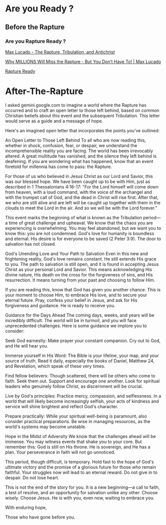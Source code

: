 <h1 id="are-you-ready-">Are you Ready ?</h1>
<h2 id="before-the-rapture">Before the Rapture</h2>
<h3 id="are-you-rapture-ready-">Are you Rapture Ready ?</h3>
<p><a href="https://www.youtube.com/watch?v=0vqVrIYkfrg">Max Lucado - The Rapture, Tribulation, and Antichrist
</a></p>
<p><a href="https://www.youtube.com/watch?v=Ta5c2uC343A">Why MILLIONS Will Miss the Rapture - But You Don’t Have To! | Max Lucado</a></p>
<p><a href="https://www.raptureready.com/">Rapture Ready</a></p>
<h1 id="after-the-rapture">After-The-Rapture</h1>
<p>I asked gemini.google.com to imagine a world where the Rapture has occurred and to craft an open letter to those left behind, based on common Christian beliefs about this event and the subsequent Tribulation. This letter would serve as a guide and a message of hope.</p>
<p>Here&#39;s an imagined open letter that incorporates the points you&#39;ve outlined:</p>
<p>An Open Letter to Those Left Behind
To all who are now reading this, whether in shock, confusion, fear, or despair, we understand the incomprehensible reality you are facing. The world has been irrevocably altered. A great multitude has vanished, and the silence they left behind is deafening. If you are wondering what has happened, know that an event foretold for millennia has come to pass: the Rapture.</p>
<p>For those of us who believed in Jesus Christ as our Lord and Savior, this was our blessed hope. We have been caught up to be with Him, just as described in 1 Thessalonians 4:16-17: &quot;For the Lord himself will come down from heaven, with a loud command, with the voice of the archangel and with the trumpet call of God, and the dead in Christ will rise first. After that, we who are still alive and are left will be caught up together with them in the clouds to meet the Lord in the air. And so we will be with the Lord forever.&quot;</p>
<p>This event marks the beginning of what is known as the Tribulation period—a time of great challenge and upheaval. We know that the chaos you are experiencing is overwhelming. You may feel abandoned, but we want you to know this: you are not condemned. God&#39;s love for humanity is boundless and eternal. His desire is for everyone to be saved (2 Peter 3:9). The door to salvation has not closed.</p>
<p>God&#39;s Unending Love and Your Path to Salvation
Even in this new and frightening reality, God&#39;s love remains constant. He still extends His grace to you. The path to salvation is still open, and it is found in accepting Jesus Christ as your personal Lord and Savior. This means acknowledging His divine nature, His death on the cross for the forgiveness of sins, and His resurrection. It means turning from your past and choosing to follow Him.</p>
<p>If you are reading this, know that God has given you another chance. This is your moment to choose Him, to embrace His love, and to secure your eternal future. Pray, confess your belief in Jesus, and ask for His forgiveness and guidance. He is ready to receive you.</p>
<p>Guidance for the Days Ahead
The coming days, weeks, and years will be incredibly difficult. The world will be in turmoil, and you will face unprecedented challenges. Here is some guidance we implore you to consider:</p>
<p>Seek God earnestly: Make prayer your constant companion. Cry out to God, and He will hear you.</p>
<p>Immerse yourself in His Word: The Bible is your lifeline, your map, and your source of truth. Read it daily, especially the books of Daniel, Matthew 24, and Revelation, which speak of these very times.</p>
<p>Find fellow believers: Though scattered, there will be others who come to faith. Seek them out. Support and encourage one another. Look for spiritual leaders who genuinely follow Christ, as discernment will be crucial.</p>
<p>Live by God&#39;s principles: Practice mercy, compassion, and selflessness. In a world that will likely become increasingly selfish, your acts of kindness and service will shine brightest and reflect God&#39;s character.</p>
<p>Prepare practically: While your spiritual well-being is paramount, also consider practical preparations. Be wise in managing resources, as the world&#39;s systems may become unstable.</p>
<p>Hope in the Midst of Adversity
We know that the challenges ahead will be immense. You may witness events that shake you to your core. But remember this: God is still on His throne. He is sovereign, and He has a plan. Your perseverance in faith will not go unnoticed.</p>
<p>This period, though difficult, is temporary. Hold fast to the hope of God&#39;s ultimate victory and the promise of a glorious future for those who remain faithful. Your struggles now will lead to an eternal reward. Do not give in to despair. Do not lose heart.</p>
<p>This is not the end of the story for you. It is a new beginning—a call to faith, a test of resolve, and an opportunity for salvation unlike any other. Choose wisely. Choose Jesus. He is with you, even now, waiting to embrace you.</p>
<p>With enduring hope,</p>
<p>Those who have gone before you.</p>

